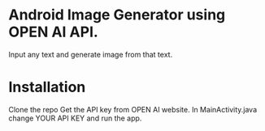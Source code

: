 # Android Image Generator using OPEN AI API.
Input any text and generate image from that text.

# Installation
Clone the repo
Get the API key from OPEN AI website.
In MainActivity.java change YOUR API KEY and run the app.

